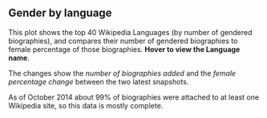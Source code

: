 <!--
.. title: Gender by Wikipedia Language
.. slug: gender-by-language
.. date: 2015-06-09 16:29:58 UTC+05:30
.. tags:
.. category:
.. link:
.. description:
.. type: text
.. template: gender_by_language.tmpl
-->

Gender by language
------------------

This plot shows the top 40 Wikipedia Languages (by number of gendered
biographies), and compares their number of gendered biographies to female
percentage of those biographies. **Hover to view the Language
name**.

The changes show the *number of biographies added* and the *female
percentage change* between the two latest snapshots.

As of October 2014 about 99% of biographies were attached to at least one
Wikipedia site, so this data is mostly complete.
